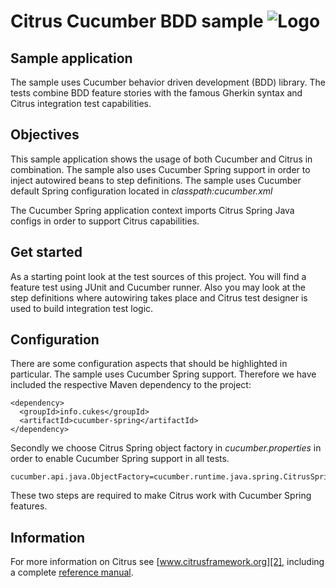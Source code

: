 Citrus Cucumber BDD sample ![Logo][1]
==============

Sample application
---------

The sample uses Cucumber behavior driven development (BDD) library. The tests combine BDD feature stories with the famous 
Gherkin syntax and Citrus integration test capabilities.
 
Objectives
---------

This sample application shows the usage of both Cucumber and Citrus in combination. The sample also uses Cucumber Spring
support in order to inject autowired beans to step definitions. The sample uses Cucumber default Spring configuration located in
*classpath:cucumber.xml*

The Cucumber Spring application context imports Citrus Spring Java configs in order to support Citrus capabilities.

Get started
---------

As a starting point look at the test sources of this project. You will find a feature test using JUnit and Cucumber runner.
Also you may look at the step definitions where autowiring takes place and Citrus test designer is used to build integration test logic.

Configuration
---------

There are some configuration aspects that should be highlighted in particular. The sample uses Cucumber Spring support. Therefore
we have included the respective Maven dependency to the project:

    <dependency>
      <groupId>info.cukes</groupId>
      <artifactId>cucumber-spring</artifactId>
    </dependency>
    
Secondly we choose Citrus Spring object factory in *cucumber.properties* in order to enable Cucumber Spring support in all tests.
    
    cucumber.api.java.ObjectFactory=cucumber.runtime.java.spring.CitrusSpringObjectFactory
    
These two steps are required to make Citrus work with Cucumber Spring features.    

Information
---------

For more information on Citrus see [www.citrusframework.org][2], including
a complete [reference manual][3].

 [1]: http://www.citrusframework.org/img/brand-logo.png "Citrus"
 [2]: http://www.citrusframework.org
 [3]: http://www.citrusframework.org/reference/html/
